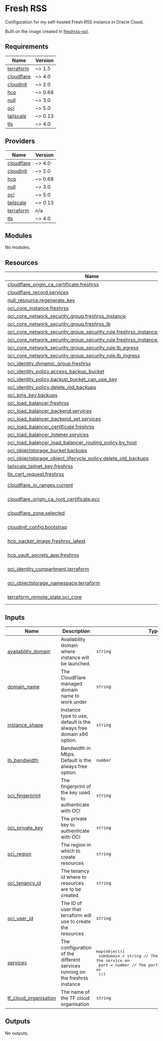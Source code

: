 # Fresh RSS

Configuration for my self-hosted Fresh RSS instance in Oracle Cloud.

Built on the image created in [freshrss-oci](https://github.com/batinicaz/freshrss-oci).

<!-- BEGIN_TF_DOCS -->
## Requirements

| Name | Version |
|------|---------|
| <a name="requirement_terraform"></a> [terraform](#requirement\_terraform) | ~> 1.5 |
| <a name="requirement_cloudflare"></a> [cloudflare](#requirement\_cloudflare) | ~> 4.0 |
| <a name="requirement_cloudinit"></a> [cloudinit](#requirement\_cloudinit) | ~> 2.0 |
| <a name="requirement_hcp"></a> [hcp](#requirement\_hcp) | ~> 0.68 |
| <a name="requirement_null"></a> [null](#requirement\_null) | ~> 3.0 |
| <a name="requirement_oci"></a> [oci](#requirement\_oci) | ~> 5.0 |
| <a name="requirement_tailscale"></a> [tailscale](#requirement\_tailscale) | ~> 0.13 |
| <a name="requirement_tls"></a> [tls](#requirement\_tls) | ~> 4.0 |

## Providers

| Name | Version |
|------|---------|
| <a name="provider_cloudflare"></a> [cloudflare](#provider\_cloudflare) | ~> 4.0 |
| <a name="provider_cloudinit"></a> [cloudinit](#provider\_cloudinit) | ~> 2.0 |
| <a name="provider_hcp"></a> [hcp](#provider\_hcp) | ~> 0.68 |
| <a name="provider_null"></a> [null](#provider\_null) | ~> 3.0 |
| <a name="provider_oci"></a> [oci](#provider\_oci) | ~> 5.0 |
| <a name="provider_tailscale"></a> [tailscale](#provider\_tailscale) | ~> 0.13 |
| <a name="provider_terraform"></a> [terraform](#provider\_terraform) | n/a |
| <a name="provider_tls"></a> [tls](#provider\_tls) | ~> 4.0 |

## Modules

No modules.

## Resources

| Name | Type |
|------|------|
| [cloudflare_origin_ca_certificate.freshrss](https://registry.terraform.io/providers/cloudflare/cloudflare/latest/docs/resources/origin_ca_certificate) | resource |
| [cloudflare_record.services](https://registry.terraform.io/providers/cloudflare/cloudflare/latest/docs/resources/record) | resource |
| [null_resource.regenerate_key](https://registry.terraform.io/providers/hashicorp/null/latest/docs/resources/resource) | resource |
| [oci_core_instance.freshrss](https://registry.terraform.io/providers/oracle/oci/latest/docs/resources/core_instance) | resource |
| [oci_core_network_security_group.freshrss_instance](https://registry.terraform.io/providers/oracle/oci/latest/docs/resources/core_network_security_group) | resource |
| [oci_core_network_security_group.freshrss_lb](https://registry.terraform.io/providers/oracle/oci/latest/docs/resources/core_network_security_group) | resource |
| [oci_core_network_security_group_security_rule.freshrss_instance_egress](https://registry.terraform.io/providers/oracle/oci/latest/docs/resources/core_network_security_group_security_rule) | resource |
| [oci_core_network_security_group_security_rule.freshrss_instance_ingress](https://registry.terraform.io/providers/oracle/oci/latest/docs/resources/core_network_security_group_security_rule) | resource |
| [oci_core_network_security_group_security_rule.lb_egress](https://registry.terraform.io/providers/oracle/oci/latest/docs/resources/core_network_security_group_security_rule) | resource |
| [oci_core_network_security_group_security_rule.lb_ingress](https://registry.terraform.io/providers/oracle/oci/latest/docs/resources/core_network_security_group_security_rule) | resource |
| [oci_identity_dynamic_group.freshrss](https://registry.terraform.io/providers/oracle/oci/latest/docs/resources/identity_dynamic_group) | resource |
| [oci_identity_policy.access_backup_bucket](https://registry.terraform.io/providers/oracle/oci/latest/docs/resources/identity_policy) | resource |
| [oci_identity_policy.backup_bucket_can_use_key](https://registry.terraform.io/providers/oracle/oci/latest/docs/resources/identity_policy) | resource |
| [oci_identity_policy.delete_old_backups](https://registry.terraform.io/providers/oracle/oci/latest/docs/resources/identity_policy) | resource |
| [oci_kms_key.backups](https://registry.terraform.io/providers/oracle/oci/latest/docs/resources/kms_key) | resource |
| [oci_load_balancer.freshrss](https://registry.terraform.io/providers/oracle/oci/latest/docs/resources/load_balancer) | resource |
| [oci_load_balancer_backend.services](https://registry.terraform.io/providers/oracle/oci/latest/docs/resources/load_balancer_backend) | resource |
| [oci_load_balancer_backend_set.services](https://registry.terraform.io/providers/oracle/oci/latest/docs/resources/load_balancer_backend_set) | resource |
| [oci_load_balancer_certificate.freshrss](https://registry.terraform.io/providers/oracle/oci/latest/docs/resources/load_balancer_certificate) | resource |
| [oci_load_balancer_listener.services](https://registry.terraform.io/providers/oracle/oci/latest/docs/resources/load_balancer_listener) | resource |
| [oci_load_balancer_load_balancer_routing_policy.by_host](https://registry.terraform.io/providers/oracle/oci/latest/docs/resources/load_balancer_load_balancer_routing_policy) | resource |
| [oci_objectstorage_bucket.backups](https://registry.terraform.io/providers/oracle/oci/latest/docs/resources/objectstorage_bucket) | resource |
| [oci_objectstorage_object_lifecycle_policy.delete_old_backups](https://registry.terraform.io/providers/oracle/oci/latest/docs/resources/objectstorage_object_lifecycle_policy) | resource |
| [tailscale_tailnet_key.freshrss](https://registry.terraform.io/providers/tailscale/tailscale/latest/docs/resources/tailnet_key) | resource |
| [tls_cert_request.freshrss](https://registry.terraform.io/providers/hashicorp/tls/latest/docs/resources/cert_request) | resource |
| [cloudflare_ip_ranges.current](https://registry.terraform.io/providers/cloudflare/cloudflare/latest/docs/data-sources/ip_ranges) | data source |
| [cloudflare_origin_ca_root_certificate.ecc](https://registry.terraform.io/providers/cloudflare/cloudflare/latest/docs/data-sources/origin_ca_root_certificate) | data source |
| [cloudflare_zone.selected](https://registry.terraform.io/providers/cloudflare/cloudflare/latest/docs/data-sources/zone) | data source |
| [cloudinit_config.bootstrap](https://registry.terraform.io/providers/cloudinit/latest/docs/data-sources/config) | data source |
| [hcp_packer_image.freshrss_latest](https://registry.terraform.io/providers/hashicorp/hcp/latest/docs/data-sources/packer_image) | data source |
| [hcp_vault_secrets_app.freshrss](https://registry.terraform.io/providers/hashicorp/hcp/latest/docs/data-sources/vault_secrets_app) | data source |
| [oci_identity_compartment.terraform](https://registry.terraform.io/providers/oracle/oci/latest/docs/data-sources/identity_compartment) | data source |
| [oci_objectstorage_namespace.terraform](https://registry.terraform.io/providers/oracle/oci/latest/docs/data-sources/objectstorage_namespace) | data source |
| [terraform_remote_state.oci_core](https://registry.terraform.io/providers/hashicorp/terraform/latest/docs/data-sources/remote_state) | data source |

## Inputs

| Name | Description | Type | Default | Required |
|------|-------------|------|---------|:--------:|
| <a name="input_availability_domain"></a> [availability\_domain](#input\_availability\_domain) | Availability domain where instance will be launched. | `string` | n/a | yes |
| <a name="input_domain_name"></a> [domain\_name](#input\_domain\_name) | The CloudFlare managed domain name to work under | `string` | n/a | yes |
| <a name="input_instance_shape"></a> [instance\_shape](#input\_instance\_shape) | Instance type to use, default is the always free domain x86 option. | `string` | `"VM.Standard.E2.1.Micro"` | no |
| <a name="input_lb_bandwidth"></a> [lb\_bandwidth](#input\_lb\_bandwidth) | Bandwidth in Mbps. Default is the always free option. | `number` | `10` | no |
| <a name="input_oci_fingerprint"></a> [oci\_fingerprint](#input\_oci\_fingerprint) | The fingerprint of the key used to authenticate with OCI | `string` | n/a | yes |
| <a name="input_oci_private_key"></a> [oci\_private\_key](#input\_oci\_private\_key) | The private key to authenticate with OCI | `string` | n/a | yes |
| <a name="input_oci_region"></a> [oci\_region](#input\_oci\_region) | The region in which to create resources | `string` | n/a | yes |
| <a name="input_oci_tenancy_id"></a> [oci\_tenancy\_id](#input\_oci\_tenancy\_id) | The tenancy id where to resources are to be created | `string` | n/a | yes |
| <a name="input_oci_user_id"></a> [oci\_user\_id](#input\_oci\_user\_id) | The ID of user that terraform will use to create the resources | `string` | n/a | yes |
| <a name="input_services"></a> [services](#input\_services) | The configuration of the different services running on the freshrss instance | <pre>map(object({<br>    subdomain = string // The subdomain to expose the service on<br>    port      = number // The port the service is running on<br>  }))</pre> | n/a | yes |
| <a name="input_tf_cloud_organisation"></a> [tf\_cloud\_organisation](#input\_tf\_cloud\_organisation) | The name of the TF cloud organisation | `string` | n/a | yes |

## Outputs

No outputs.
<!-- END_TF_DOCS -->